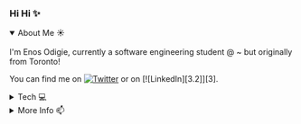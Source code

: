 ### Hi Hi ✨

<details open>
<summary>About Me ☀️</summary>
<br>
I'm Enos Odigie, currently a software engineering student @ ~ but originally from Toronto! 

<!-- Actual text -->

You can find me on [![Twitter][1.2]][1] or on [![LinkedIn][3.2]][3].

<!-- Icons -->

[1.2]: http://i.imgur.com/wWzX9uB.png (twitter icon without padding)
[2.2]: https://raw.githubusercontent.com/MartinHeinz/MartinHeinz/master/linkedin-3-16.png (LinkedIn icon without padding)

<!-- Links to social media accounts -->

[1]: https://twitter.com/enosiie
[2]: https://www.linkedin.com/in/enosodigie
</details>

<details>
<summary>Tech 💻</summary>
<br>
<p>
 
  - Technologies/IDEs: VSCode, Pycharm, React, MySQL, Oracle
  - Languages: Python, SQL, Java, Javascript, HTML/CSS

</p>
</details>

<details>
<summary>More Info 📫</summary>
<br>
<p>
 
  - website: www.enosie.com
</p>
</details>

